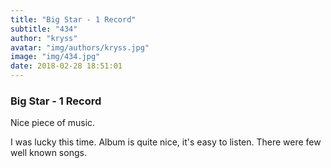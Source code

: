 ```yaml
---
title: "Big Star - 1 Record"
subtitle: "434"
author: "kryss"
avatar: "img/authors/kryss.jpg"
image: "img/434.jpg"
date: 2018-02-28 18:51:01
---
```


### Big Star - 1 Record
Nice piece of music.

I was lucky this time. Album is quite nice, it's easy to listen. There were few well known songs.
